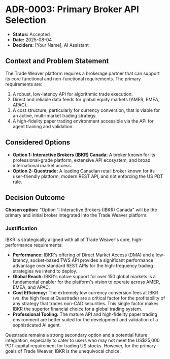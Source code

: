 # ADR-0003: Primary Broker API Selection

* **Status:** Accepted
* **Date:** 2025-08-04
* **Deciders:** [Your Name], AI Assistant

## Context and Problem Statement

The Trade Weaver platform requires a brokerage partner that can support its core functional and non-functional requirements. The primary requirements are:

1. A robust, low-latency API for algorithmic trade execution.
2. Direct and reliable data feeds for global equity markets (AMER, EMEA, APAC).
3. A cost structure, particularly for currency conversion, that is viable for an active, multi-market trading strategy.
4. A high-fidelity paper trading environment accessible via the API for agent training and validation.

## Considered Options

* **Option 1: Interactive Brokers (IBKR) Canada:** A broker known for its professional-grade platform, extensive API ecosystem, and broad international market access.
* **Option 2: Questrade:** A leading Canadian retail broker known for its user-friendly platform, modern REST API, and not enforcing the US PDT rule.

## Decision Outcome

**Chosen option:** "Option 1: Interactive Brokers (IBKR) Canada" will be the primary and initial broker integrated into the Trade Weaver platform.

### Justification

IBKR is strategically aligned with all of Trade Weaver's core, high-performance requirements:

* **Performance:** IBKR's offering of Direct Market Access (DMA) and a low-latency, socket-based TWS API provides a significant performance advantage over standard REST APIs for the high-frequency trading strategies we intend to deploy.
* **Global Reach:** IBKR's native support for over 150 global markets is a fundamental enabler for the platform's vision to operate across AMER, EMEA, and APAC.
* **Cost Efficiency:** The extremely low currency conversion fees at IBKR (vs. the high fees at Questrade) are a critical factor for the profitability of any strategy that trades non-CAD securities. This single factor makes IBKR the superior financial choice for a global trading system.
* **Professional Tooling:** The mature API and high-fidelity paper trading environment are better suited for the development and validation of a sophisticated AI agent.

Questrade remains a strong secondary option and a potential future integration, especially to cater to users who may not meet the US$25,000 PDT capital requirement for trading US stocks. However, for the primary goals of Trade Weaver, IBKR is the unequivocal choice.
